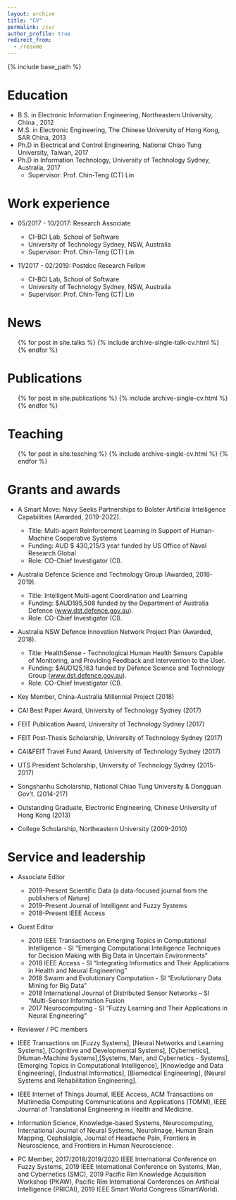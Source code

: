 ```yaml
---
layout: archive
title: "CV"
permalink: /cv/
author_profile: true
redirect_from:
  - /resume
---
```


{% include base_path %}

Education
======
* B.S. in Electronic Information Engineering, Northeastern University, China , 2012
* M.S. in Electronic Engineering, The Chinese University of Hong Kong, SAR China, 2013
* Ph.D in Electrical and Control Engineering, National Chiao Tung University, Taiwan, 2017 
* Ph.D in Information Technology, University of Technology Sydney, Australia, 2017 
  * Supervisor: Prof. Chin-Teng (CT) Lin

Work experience
======
* 05/2017 - 10/2017: Research Associate
  * CI-BCI Lab, School of Software
  * University of Technology Sydney, NSW, Australia
  * Supervisor: Prof. Chin-Teng (CT) Lin

* 11/2017 - 02/2019: Postdoc Research Fellow
  * CI-BCI Lab, School of Software
  * University of Technology Sydney, NSW, Australia
  * Supervisor: Prof. Chin-Teng (CT) Lin  

News
======
  <ul>{% for post in site.talks %}
    {% include archive-single-talk-cv.html %}
  {% endfor %}</ul>

Publications
======
  <ul>{% for post in site.publications %}
    {% include archive-single-cv.html %}
  {% endfor %}</ul>
  
Teaching
======
  <ul>{% for post in site.teaching %}
    {% include archive-single-cv.html %}
  {% endfor %}</ul>
  
Grants and awards
======
* A Smart Move: Navy Seeks Partnerships to Bolster Artificial Intelligence Capabilities (Awarded, 2019-2022).
  * Title:  Multi-agent Reinforcement Learning in Support of Human-Machine Cooperative Systems
  * Funding: AUD $ 430,215/3 year funded by US Office of Naval Research Global
  * Role: CO-Chief Investigator (CI).
  
* Australia Defence Science and Technology Group (Awarded, 2018-2019).
  * Title: Intelligent Multi-agent Coordination and Learning
  * Funding: $AUD195,508 funded by the Department of Australia Defence (www.dst.defence.gov.au). 
  * Role: CO-Chief Investigator (CI).
  
* Australia NSW Defence Innovation Network Project Plan (Awarded, 2018).
  * Title: HealthSense - Technological Human Health Sensors Capable of Monitoring, and Providing Feedback and Intervention to the User.
  * Funding: $AUD125,163 funded by Defence Science and Technology Group (www.dst.defence.gov.au).
  * Role: CO-Chief Investigator (CI).
  
* Key Member, China-Australia Millennial Project (2018)
* CAI Best Paper Award, University of Technology Sydney (2017)
* FEIT Publication Award, University of Technology Sydney (2017)
* FEIT Post-Thesis Scholarship, University of Technology Sydney (2017)
* CAI&FEIT Travel Fund Award, University of Technology Sydney (2017)
* UTS President Scholarship, University of Technology Sydney (2015-2017)
* Songshanhu Scholarship, National Chiao Tung University & Dongguan Gov’t. (2014-217)
* Outstanding Graduate, Electronic Engineering, Chinese University of Hong Kong (2013)
* College Scholarship, Northeastern University (2009-2010)
  
Service and leadership
======
* Associate Editor
  * 2019-Present Scientific Data (a data-focused journal from the publishers of Nature)
  * 2019-Present Journal of Intelligent and Fuzzy Systems
  * 2018-Present IEEE Access
  
* Guest Editor
  * 2019 IEEE Transactions on Emerging Topics in Computational Intelligence - SI “Emerging Computational Intelligence Techniques for Decision Making with Big Data in Uncertain Environments”
  * 2018 IEEE Access - SI “Integrating Informatics and Their Applications in Health and Neural Engineering” 
  * 2018 Swarm and Evolutionary Computation - SI “Evolutionary Data Mining for Big Data”
  * 2018 International Journal of Distributed Sensor Networks – SI “Multi-Sensor Information Fusion
  * 2017 Neurocomputing - SI “Fuzzy Learning and Their Applications in Neural Engineering”
  
* Reviewer / PC members
 * IEEE Transactions on [Fuzzy Systems], [Neural Networks and Learning Systems], [Cognitive and Developmental Systems], [Cybernetics], [Human-Machine Systems],[Systems, Man, and Cybernetics - Systems], [Emerging Topics in Computational Intelligence], [Knowledge and Data Engineering], [Industrial Informatics], [Biomedical Engineering], [Neural Systems and Rehabilitation Engineering].
 * IEEE Internet of Things Journal, IEEE Access, ACM Transactions on Multimedia Computing Communications and Applications (TOMM), IEEE Journal of Translational Engineering in Health and Medicine.
 * Information Science, Knowledge-based Systems, Neurocomputing, International Journal of Neural Systems, NeuroImage, Human Brain Mapping, Cephalalgia, Journal of Headache Pain, Frontiers in Neuroscience, and Frontiers in Human Neuroscience.
 * PC Member, 2017/2018/2019/2020 IEEE International Conference on Fuzzy Systems, 2019 IEEE International Conference on Systems, Man, and Cybernetics (SMC), 2019 Pacific Rim Knowledge Acquisition Workshop (PKAW), Pacific Rim International Conferences on Artificial Intelligence (PRICAI), 2019 IEEE Smart World Congress (SmartWorld).
